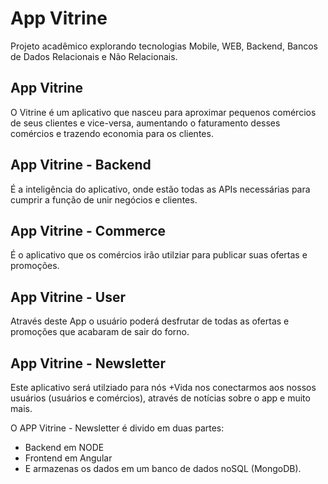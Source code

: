 # App Vitrine

Projeto acadêmico explorando tecnologias Mobile, WEB, Backend, Bancos de Dados Relacionais e Não Relacionais.

## App Vitrine

O Vitrine é um aplicativo que nasceu para aproximar pequenos comércios de seus clientes e vice-versa, aumentando o faturamento desses comércios e trazendo economia para os clientes.

## App Vitrine - Backend
É a inteligência do aplicativo, onde estão todas as APIs necessárias para cumprir a função de unir negócios e clientes.

## App Vitrine - Commerce
É o aplicativo que os comércios irão utilziar para publicar suas ofertas e promoções.

## App Vitrine - User
Através deste App o usuário poderá desfrutar de todas as ofertas e promoções que acabaram de sair do forno.

## App Vitrine - Newsletter
Este aplicativo será utilziado para nós +Vida nos conectarmos aos nossos usuários (usuários e comércios), através de notícias sobre o app e muito mais.

O APP Vitrine - Newsletter é divido em duas partes:

- Backend em NODE
- Frontend em Angular
- E armazenas os dados em um banco de dados noSQL (MongoDB).
